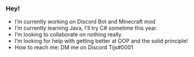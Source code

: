 ### Hey!

- I’m currently working on Discord Bot and Minecraft mod
- I’m currently learning Java, I'll try C# sometime this year.
- I’m looking to collaborate on nothing really.
- I’m looking for help with getting better at OOP and the solid principle!
- How to reach me: DM me on Discord Tijs#0001
